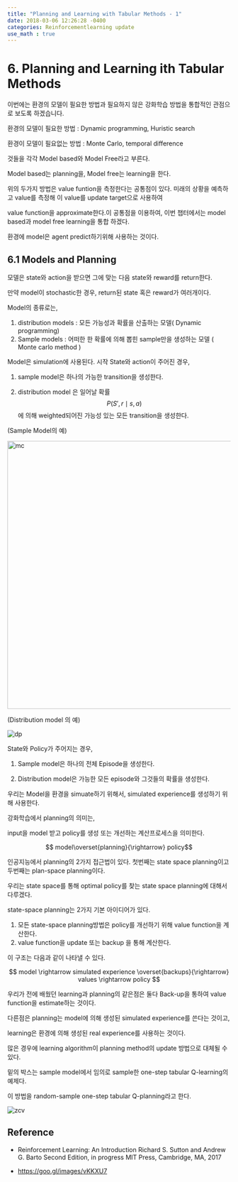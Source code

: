 ```yaml
---
title: "Planning and Learning with Tabular Methods - 1"
date: 2018-03-06 12:26:28 -0400
categories: Reinforcementlearning update
use_math : true
---
```

# 6. Planning and Learning ith Tabular Methods

이번에는 환경의 모델이 필요한 방법과 필요하지 않은 강화학습 방법을 통합적인 관점으로 보도록 하겠습니다. 

환경의 모델이 필요한 방법 : Dynamic programming, Huristic search

환경이 모델이 필요없는 방법 : Monte Carlo, temporal difference

것들을 각각 Model based와 Model Free라고 부른다. 

Model based는 planning을, Model free는 learning을 한다. 

위의 두가지 방법은 value funtion을 측정한다는 공통점이 있다. 미래의 상황을 예측하고 value를 측정해 이 value를 update target으로 사용하여

value function을 approximate한다.이 공통점을 이용하여, 이번 챕터에서는 model based과 model free learning을 통합 하겠다. 

환경에 model은 agent predict하기위해 사용하는 것이다.



## 6.1 Models and Planning

모델은 state와 action을 받으면 그에 맞는 다음 state와 reward를 return한다.

만약 model이 stochastic한 경우, return된 state 혹은 reward가 여러개이다. 

Model의 종류로는, 

1. distribution models : 모든 가능성과 확률을 산출하는 모델( Dynamic programming)
2. Sample models : 어떠한 한 확률에 의해 뽑힌 sample만을 생성하는 모델 ( Monte carlo method )

Model은 simulation에 사용된다. 시작 State와 action이 주어진 경우, 

1. sample model은 하나의 가능한 transition을 생성한다.

2. distribution model 은 일어날 확률 $$P(S',r \mid s,a )$$ 에 의해 weighted되어진 가능성 있는 모든 transition을 생성한다. 






(Sample Model의 예)

<img width="604" alt="mc" src="https://user-images.githubusercontent.com/11300712/37016032-a480fbfe-214d-11e8-9767-60435bbe8e72.png">


(Distribution model 의 예)

![dp](https://user-images.githubusercontent.com/11300712/37016033-a4b6b5a0-214d-11e8-81b3-326c9e97b36a.jpg)



State와 Policy가 주어지는 경우,

1. Sample model은 하나의 전체 Episode을 생성한다. 

2. Distribution model은 가능한 모든 episode와 그것들의 확률을 생성한다. 

우리는 Model을 환경을 simuate하기 위해서, simulated experience를 생성하기 위해 사용한다. 


강화학습에서 planning의 의미는,

input을 model 받고 policy를 생성 또는 개선하는 계산프로세스을 의미한다.


$$ model\overset{planning}{\rightarrow} policy$$

인공지능에서 planning의 2가지 접근법이 있다. 첫번째는 state space planning이고 두번째는 plan-space planning이다.

우리는 state space를 통해 optimal policy를 찾는 state space planning에 대해서 다루겠다. 


state-space planning는 2가지 기본 아이디어가 있다. 


1. 모든 state-space planning방법은 policy를 개선하기 위해 value function을 계산한다. 
2. value function을 update 또는 backup 을 통해 계산한다. 

이 구조는 다음과 같이 나타낼 수 있다. 


$$ model \rightarrow simulated experience \overset{backups}{\rightarrow} values \rightarrow policy $$

우리가 전에 배웠던 learning과 planning의 같은점은 둘다 Back-up을 통하여 value function을 estimate하는 것이다. 

다른점은 planning는 model에 의해 생성된 simulated experience를 쓴다는 것이고, 

learning은 환경에 의해 생성된 real experience를 사용하는 것이다. 

많은 경우에 learning algorithm이  planning method의 update 방법으로 대체될 수 있다. 

밑의 박스는 sample model에서 임의로 sample한 one-step tabular Q-learning의 예제다. 


이 방법을 random-sample one-step tabular Q-planning라고 한다.


![zcv](https://user-images.githubusercontent.com/11300712/37020187-4cfb4b80-215e-11e8-8b78-fc1e4c72c895.JPG)


## Reference 
* Reinforcement Learning: An Introduction Richard S. Sutton and Andrew G. Barto Second Edition, in progress
MIT Press, Cambridge, MA, 2017

* https://goo.gl/images/vKKXU7





